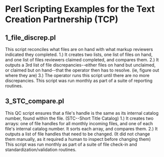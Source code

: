 # Perl Scripting Examples for the Text Creation Partnership (TCP)
## 1_file_discrep.pl
This script reconciles what files are on hand with what markup reviewers indicated they completed.
1.) It creates two lists, one list of files on hand, and one list of files reviewers claimed completed, and compares them.
2.) It outputs a 3rd list of file discrepancies--either files on hand but unclaimed, or claimed but on hand--that the operator then has to resolve. (ie, figure out where they are)
3.) The operator runs this script until there are no more discrepancies.
This script was run monthly as part of a suite of reporting routines.
## 3_STC_compare.pl
This QC script ensures that a file's handle is the same as its internal catalog number, found within the file. (STC--Short Title Catalog)
1.) It creates two arrays: one of file handles for all monthly incoming files, and one of each file's internal catalog number. It sorts each array, and compares them.
2.) It outputs a list of file handles that need to be changed. (It did not change them manually, as it required a human to inspect before changing them)
This script was run monthly as part of a suite of file check-in and standardization/validation routines.
